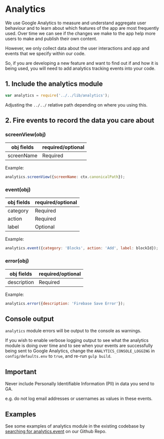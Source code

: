 # Analytics

We use Google Analytics to measure and understand aggregate user behaviour and to learn about which features of the app are most frequently used. Over time we can see if the changes we make to the app help more users to make and publish their own content.

However, we only collect data about the user interactions and app and events that we specify within our code.

So, if you are developing a new feature and want to find out if and how it is being used, you will need to add analytics tracking events into your code.

## 1. Include the analytics module

```js
var analytics = require('../../lib/analytics');
```

Adjusting the `../../` relative path depending on where you using this.


## 2. Fire events to record the data you care about

### screenView(obj)

obj fields | required/optional
--- | ---
screenName | Required

Example:
```js
analytics.screenView({screenName: ctx.canonicalPath});
```

### event(obj)

obj fields | required/optional
--- | ---
category | Required
action | Required
label | Optional

Example:
```js
analytics.event({category: 'Blocks', action: 'Add', label: blockId});
```


### error(obj)

obj fields | required/optional
--- | ---
description | Required

Example:
```js
analytics.error({description: 'Firebase Save Error'});
```

## Console output

`analytics` module errors will be output to the console as warnings.

If you wish to enable verbose logging output to see what the analytics module is doing over time and to see when your events are successfully being sent to Google Analytics, change the `ANALYTICS_CONSOLE_LOGGING` in `config/defaults.env` to `true`, and re-run `gulp build`.


## Important

Never include Personally Identifiable Information (PII) in data you send to GA.

e.g. do not log email addresses or usernames as values in these events.

## Examples

See some examples of analytics module in the existing codebase by [searching for analytics.event](https://github.com/mozilla/webmaker-app/search?utf8=%E2%9C%93&q=analytics.event) on our Github Repo.
